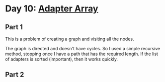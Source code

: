 # Day 10: [Adapter Array](https://adventofcode.com/2020/day/10)

## Part 1

This is a problem of creating a graph and visiting all the nodes.

The graph is directed and doesn't have cycles. So I used a simple recursive method, stopping once I have a path that has the required length. If the list of adapters is sorted (important), then it works quickly.

## Part 2


